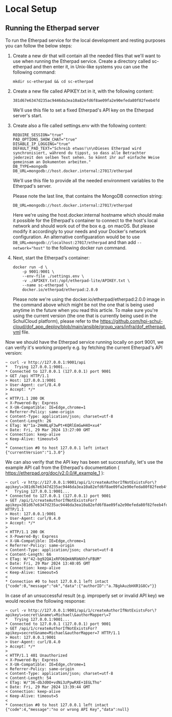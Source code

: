 # Local Setup

## Running the Etherpad server

To run the Etherpad service for the local development and resting purposes you can follow the below steps:

1. Create a new dir that will contain all the needed files that we'll want to use when running the Etherpad service.
Create a directory called sc-etherpad and then enter it, in Unix-like systems you can use the following command: 

    `mkdir sc-etherpad && cd sc-etherpad`

2. Create a new file called APIKEY.txt in it, with the following content:

    `381d67e6347d235ac9446da3ea10a82efd6f8ae09fa2e90efeda80f82feeb4fd`

    We'll use this file to set a fixed Etherpad's API key on the Etherpad server's start.

3. Create also a file called settings.env with the following content:

    ```
    REQUIRE_SESSION="true"
    PAD_OPTIONS_SHOW_CHAT="true"
    DISABLE_IP_LOGGING="true"
    DEFAULT_PAD_TEXT="Schreib etwas!\n\nDieses Etherpad wird synchronisiert, während du tippst, so dass alle Betrachter jederzeit den selben Text sehen. So könnt ihr auf einfache Weise gemeinsam an Dokumenten arbeiten."
    DB_TYPE=mongodb
    DB_URL=mongodb://host.docker.internal:27017/etherpad
    ```
    We'll use this file to provide all the needed environment variables to the Etherpad's server.

    Please note the last line, that contains the MongoDB connection string:

    `DB_URL=mongodb://host.docker.internal:27017/etherpad`

    Here we're using the host.docker.internal hostname which should make it possible for the Etherpad's container to connect to the host's local network and should work out of the box e.g. on macOS. But please modify it accordingly to your needs and your Docker's network configuration. An alternative configuaration would be to use `DB_URL=mongodb://localhost:27017/etherpad` and than add `--network="host"` to the following docker run command.

4. Next, start the Etherpad's container:
    ```
    docker run -d \
        -p 9001:9001 \
        --env-file ./settings.env \
        -v ./APIKEY.txt:/opt/etherpad-lite/APIKEY.txt \
        --name sc-etherpad \
        docker.io/etherpad/etherpad:2.0.0
    ```
    Please note we're using the docker.io/etherpad/etherpad:2.0.0 image in the command above which might be not the one that is being used anytime in the future when you read this article. To make sure you're using the current version (the one that is currently being used in the SchulCloud platform), please refer to the https://github.com/hpi-schul-cloud/dof_app_deploy/blob/main/ansible/group_vars/infra/dof_etherpad.yml file.

Now we should have the Etherpad service running locally on port 9001, we can verify it's working properly e.g. by fetching the current Etherpad's API version:

```
~ curl -v http://127.0.0.1:9001/api
*   Trying 127.0.0.1:9001...
* Connected to 127.0.0.1 (127.0.0.1) port 9001
> GET /api HTTP/1.1
> Host: 127.0.0.1:9001
> User-Agent: curl/8.4.0
> Accept: */*
> 
< HTTP/1.1 200 OK
< X-Powered-By: Express
< X-UA-Compatible: IE=Edge,chrome=1
< Referrer-Policy: same-origin
< Content-Type: application/json; charset=utf-8
< Content-Length: 26
< ETag: W/"1a-2HmNLqF3wPt+KQRlEmGwH4O+xu4"
< Date: Fri, 29 Mar 2024 13:27:00 GMT
< Connection: keep-alive
< Keep-Alive: timeout=5
< 
* Connection #0 to host 127.0.0.1 left intact
{"currentVersion":"1.3.0"}
```

We can also verify that the API key has been set successfully, let's use the example API call from the Etherpad's documentation ( https://etherpad.org/doc/v2.0.0/#_example_1 ):

```
~ curl -v http://127.0.0.1:9001/api/1/createAuthorIfNotExistsFor\?apikey\=381d67e6347d235ac9446da3ea10a82efd6f8ae09fa2e90efeda80f82feeb4fd\&name\=Michael\&authorMapper\=7
*   Trying 127.0.0.1:9001...
* Connected to 127.0.0.1 (127.0.0.1) port 9001
> GET /api/1/createAuthorIfNotExistsFor?apikey=381d67e6347d235ac9446da3ea10a82efd6f8ae09fa2e90efeda80f82feeb4fd&name=Michael&authorMapper=7 HTTP/1.1
> Host: 127.0.0.1:9001
> User-Agent: curl/8.4.0
> Accept: */*
> 
< HTTP/1.1 200 OK
< X-Powered-By: Express
< X-UA-Compatible: IE=Edge,chrome=1
< Referrer-Policy: same-origin
< Content-Type: application/json; charset=utf-8
< Content-Length: 66
< ETag: W/"42-bg92QA1xRFO6QmkNRbNXhfsFBUM"
< Date: Fri, 29 Mar 2024 13:40:05 GMT
< Connection: keep-alive
< Keep-Alive: timeout=5
< 
* Connection #0 to host 127.0.0.1 left intact
{"code":0,"message":"ok","data":{"authorID":"a.7BgkAuzbHXR1G8Cv"}}
```

In case of an unsuccessful result (e.g. improperly set or invalid API key) we would receive the following response:
```
~ curl -v http://127.0.0.1:9001/api/1/createAuthorIfNotExistsFor\?apikey\=secret\&name\=Michael\&authorMapper\=7
*   Trying 127.0.0.1:9001...
* Connected to 127.0.0.1 (127.0.0.1) port 9001
> GET /api/1/createAuthorIfNotExistsFor?apikey=secret&name=Michael&authorMapper=7 HTTP/1.1
> Host: 127.0.0.1:9001
> User-Agent: curl/8.4.0
> Accept: */*
> 
< HTTP/1.1 401 Unauthorized
< X-Powered-By: Express
< X-UA-Compatible: IE=Edge,chrome=1
< Referrer-Policy: same-origin
< Content-Type: application/json; charset=utf-8
< Content-Length: 54
< ETag: W/"36-dbJd0O+vdNi3zPpwRXE+1EGLTho"
< Date: Fri, 29 Mar 2024 13:39:44 GMT
< Connection: keep-alive
< Keep-Alive: timeout=5
< 
* Connection #0 to host 127.0.0.1 left intact
{"code":4,"message":"no or wrong API Key","data":null}
```